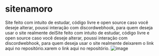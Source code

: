 # sitenamoro
Site feito com intuito de estudar, código livre e open source caso você deseje alterar, poussi interação com discordwebhook, para quem deseja usar o site realmente deiSite feito com intuito de estudar, código livre e open source caso você deseje alterar, poussi interação com discordwebhook, para quem deseja usar o site realmente deixarem o link aqui no repositório.xarem o link aqui no repositório.
![image](https://github.com/kalishieda/sitenamoro/assets/74115812/b8e331d4-4f63-47b4-a389-987f3548f4f8)
